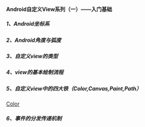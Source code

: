 #### Android自定义View系列（一）——入门基础

##### 1、Android坐标系

##### 2、Android角度与弧度

##### 3、自定义view的类型

##### 4、view的基本绘制流程

##### 5、自定义view中的四大铁（Color,Canvas,Paint,Path）

[Color](https://developer.android.com/reference/android/graphics/Color)

##### 6、事件的分发传递机制
